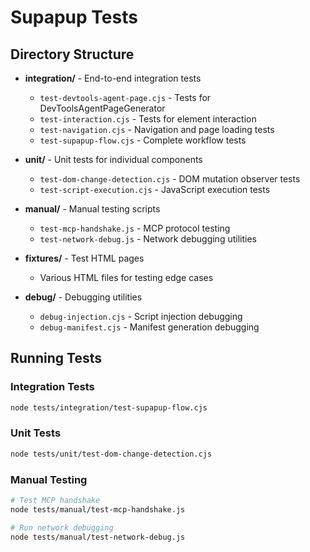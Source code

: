 # Supapup Tests

## Directory Structure

- **integration/** - End-to-end integration tests
  - `test-devtools-agent-page.cjs` - Tests for DevToolsAgentPageGenerator
  - `test-interaction.cjs` - Tests for element interaction
  - `test-navigation.cjs` - Navigation and page loading tests
  - `test-supapup-flow.cjs` - Complete workflow tests

- **unit/** - Unit tests for individual components
  - `test-dom-change-detection.cjs` - DOM mutation observer tests
  - `test-script-execution.cjs` - JavaScript execution tests

- **manual/** - Manual testing scripts
  - `test-mcp-handshake.js` - MCP protocol testing
  - `test-network-debug.js` - Network debugging utilities

- **fixtures/** - Test HTML pages
  - Various HTML files for testing edge cases

- **debug/** - Debugging utilities
  - `debug-injection.cjs` - Script injection debugging
  - `debug-manifest.cjs` - Manifest generation debugging

## Running Tests

### Integration Tests
```bash
node tests/integration/test-supapup-flow.cjs
```

### Unit Tests
```bash
node tests/unit/test-dom-change-detection.cjs
```

### Manual Testing
```bash
# Test MCP handshake
node tests/manual/test-mcp-handshake.js

# Run network debugging
node tests/manual/test-network-debug.js
```